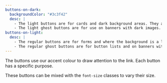 ```yaml
---
buttons-on-dark:
  backgroundColor: "#3c3f42"
  desc: |
    - The light buttons are for cards and dark background areas. They are not for use on images.
    - The light ghost buttons are for use on banners with dark images.
buttons-on-light:
  desc: |
    - The regular buttons are for forms and where the background is a light colour. They are not for use on images.
    - The regular ghost buttons are for button lists and on banners with light images.
---
```

The buttons use our accent colour to draw attention to the link. Each button has a specific purpose.

These buttons can be mixed with the `font-size` classes to vary their size.

